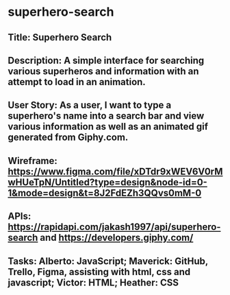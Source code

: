 # superhero-search

## Title: Superhero Search
## Description: A simple interface for searching various superheros and information with an attempt to load in an animation.
## User Story: As a user, I want to type a superhero's name into a search bar and view various information as well as an animated gif generated from Giphy.com.
## Wireframe: https://www.figma.com/file/xDTdr9xWEV6V0rMwHUeTpN/Untitled?type=design&node-id=0-1&mode=design&t=8J2FdEZh3QQvs0mM-0
## APIs: https://rapidapi.com/jakash1997/api/superhero-search and https://developers.giphy.com/

## Tasks: Alberto: JavaScript; Maverick: GitHub, Trello, Figma, assisting with html, css and javascript; Victor: HTML; Heather: CSS
